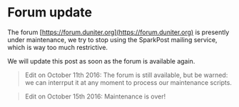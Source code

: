 # Forum update

The forum [https://forum.duniter.org](https://forum.duniter.org) is presently under maintenance, we try to stop using the SparkPost mailing service, which is way too much restrictive.

We will update this post as soon as the forum is available again.

> Edit on October 11th 2016: The forum is still available, but be warned: we can interrput it at any moment to process our maintenance scripts.

> Edit on October 15th 2016: Maintenance is over!
